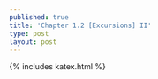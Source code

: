 ```yaml
---
published: true
title: 'Chapter 1.2 [Excursions] II'
type: post
layout: post
---
```


{% includes katex.html %}
